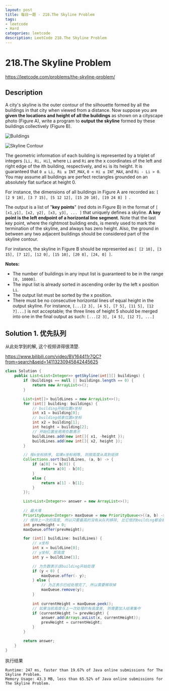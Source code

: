 ```yaml
---
layout: post
title: 每日一题 - 218.The Skyline Problem 
tags:
- leetcode
- Hard
categories: leetcode
description: LeetCode 218.The Skyline Problem 
---
```


# 218.The Skyline Problem 

https://leetcode.com/problems/the-skyline-problem/

## Description

A city's skyline is the outer contour of the silhouette formed by all the buildings in that city when viewed from a distance. Now suppose you are **given the locations and height of all the buildings** as shown on a cityscape photo (Figure A), write a program to **output the skyline** formed by these buildings collectively (Figure B).

![Buildings](https://assets.leetcode.com/uploads/2018/10/22/skyline1.png) 

![Skyline Contour](https://assets.leetcode.com/uploads/2018/10/22/skyline2.png)

The geometric information of each building is represented by a triplet of integers `[Li, Ri, Hi]`, where `Li` and `Ri` are the x coordinates of the left and right edge of the ith building, respectively, and `Hi` is its height. It is guaranteed that `0 ≤ Li, Ri ≤ INT_MAX`, `0 < Hi ≤ INT_MAX`, and `Ri - Li > 0`. You may assume all buildings are perfect rectangles grounded on an absolutely flat surface at height 0.

For instance, the dimensions of all buildings in Figure A are recorded as: `[ [2 9 10], [3 7 15], [5 12 12], [15 20 10], [19 24 8] ] `.

The output is a list of "**key points**" (red dots in Figure B) in the format of `[ [x1,y1], [x2, y2], [x3, y3], ... ]` that uniquely defines a skyline. **A key point is the left endpoint of a horizontal line segment**. Note that the last key point, where the rightmost building ends, is merely used to mark the termination of the skyline, and always has zero height. Also, the ground in between any two adjacent buildings should be considered part of the skyline contour.

For instance, the skyline in Figure B should be represented as:`[ [2 10], [3 15], [7 12], [12 0], [15 10], [20 8], [24, 0] ]`.

**Notes:**

- The number of buildings in any input list is guaranteed to be in the range `[0, 10000]`.
- The input list is already sorted in ascending order by the left x position `Li`.
- The output list must be sorted by the x position.
- There must be no consecutive horizontal lines of equal height in the output skyline. For instance, `[...[2 3], [4 5], [7 5], [11 5], [12 7]...]` is not acceptable; the three lines of height 5 should be merged into one in the final output as such: `[...[2 3], [4 5], [12 7], ...]`

## Solution 1. 优先队列

从此处学到的解, 这个视频讲得很清楚.

https://www.bilibili.com/video/BV164411r7QC?from=search&seid=14113230945842445625

```java
class Solution {
    public List<List<Integer>> getSkyline(int[][] buildings) {        
        if (buildings == null || buildings.length == 0) {
            return new ArrayList<>();
        }

        List<int[]> buildLines = new ArrayList<>();
        for (int[] building: buildings) {
            // building开始位置x坐标
            int x1 = building[0];
            // building结束位置x坐标
            int x2 = building[1];
            int height = building[2];
            // 开始位置坐用用负数表示
            buildLines.add(new int[]{ x1, -height });
            buildLines.add(new int[]{ x2, height });
        }

        // 按x坐标排序, 如果x坐标相等, 则按高度从高到低排
        Collections.sort(buildLines, (a, b) -> {
            if (a[0] != b[0]) {
                return a[0] - b[0];
            }
            else {
                return a[1] - b[1];
            }
        });

        List<List<Integer>> answer = new ArrayList<>();
        
        // 最大堆
        PriorityQueue<Integer> maxQueue = new PriorityQueue<>((a, b) -> b - a);
        // 维持上一次的高度, 所以只要最高的没有从队列移除, 比它低的building都会被忽略
        int prevHeight = 0;
        maxQueue.offer(prevHeight);

        for (int[] buildLine: buildLines) {
            // x坐标
            int x = buildLine[0];
            // y坐标, 即高度
            int y = buildLine[1];

            // 为负数表示该building开始处理
            if (y < 0) {
                maxQueue.offer(- y);
            } else {
                // 为正表示已经处理完了, 所以需要移除掉
                maxQueue.remove(y);
            }
            
            int currentHeight = maxQueue.peek();
            // 如果当前高度与上一次处理的有高度差, 则需要加入结果集中
            if (currentHeight != prevHeight) {
                answer.add(Arrays.asList(x, currentHeight));
                prevHeight = currentHeight;
            }
        }

        return answer;
    }
}
```

执行结果

```
Runtime: 247 ms, faster than 19.67% of Java online submissions for The Skyline Problem.
Memory Usage: 43.3 MB, less than 65.52% of Java online submissions for The Skyline Problem.

```

